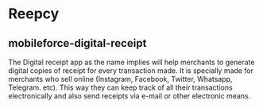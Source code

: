 # Reepcy
## mobileforce-digital-receipt
The Digital receipt app as the name implies will help merchants to generate digital copies of receipt for every transaction made.
It is specially made for merchants who sell online (Instagram, Facebook, Twitter, Whatsapp, Telegram. etc).
This way they can keep track of all their transactions electronically and also send receipts via e-mail or other electronic means.
